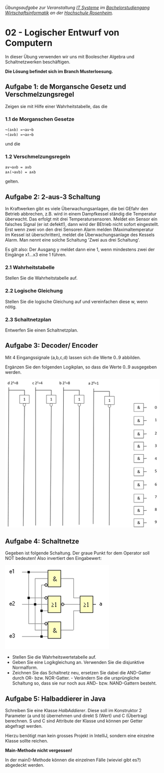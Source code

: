 _Übungsaufgabe zur Veranstaltung [IT Systeme](https://hsro-wif-oop.github.io) im [Bachelorstudiengang Wirtschaftsinformatik](https://www.th-rosenheim.de/technik/informatik-mathematik/wirtschaftsinformatik-bachelor/) an der [Hochschule Rosenheim](http://www.th-rosenheim.de)._


# 02 - Logischer Entwurf von Computern

In dieser Übung verwenden wir uns mit Boolescher Algebra und Schaltnetzwerken beschäftigen.

**Die Lösung befindet sich im Branch Musterloesung.**


## Aufgabe 1: de Morgansche Gesetz und Verschmelzungsregel

Zeigen sie mit Hilfe einer Wahrheitstabelle, das die 

### 1.1 de Morganschen Gesetze

```
¬(a∧b) =¬a∨¬b 
¬(a∨b) =¬a∧¬b
```

und die

### 1.2 Verschmelzungsregeln

```
a∨¬a∧b = a∨b 
a∧(¬a∨b) = a∧b 
```

gelten.

## Aufgabe 2: 2-aus-3 Schaltung

In Kraftwerken gibt es viele Überwachungsanlagen, die bei GEfahr den Betrieb abbrechen, z.B. wird in einem Dampfkessel ständig die Temperatur überwacht. Das erfolgt mit drei Temperatursensoren. Meldet ein Sensor ein falsches Signal (er ist defekt!), dann wird der BEtrieb nicht sofort eingestellt. Erst wenn zwei von den drei Sensoren Alarm melden (Maximaltemperatur im Kessel ist überschritten), meldet die Überwachungsanlage des Kessels Alarm. Man nennt eine solche Schaltung 'Zwei aus drei Schaltung'.

Es gilt also: Der Ausgang y meldet dann eine 1, wenn mindestens zwei der Eingänge x1...x3 eine 1 führen.

### 2.1 Wahrheitstabelle

Stellen Sie die Wahrheitstabelle auf.

### 2.2 Logische Gleichung

Stellen Sie die logische Gleichung auf und vereinfachen diese w, wenn nötig.

### 2.3 Schaltnetzplan

Entwerfen Sie einen Schaltnetzplan.

## Aufgabe 3: Decoder/ Encoder

Mit 4 Eingangssignale (a,b,c,d) lassen sich die Werte 0..9 abbilden.

Ergänzen Sie den folgenden Logikplan, so dass die Werte 0..9 ausgegeben werden.


![2-aus-3](./img/decoder.png)


## Aufgabe 4: Schaltnetze

Gegeben ist folgende Schaltung. Der graue Punkt for dem Operator soll NOT bedeuten! Also invertiert den Eingabewert:

![Schaltnetz](./img/schaltnetz.png)

- Stellen Sie die Wahrheitswertetabelle auf. 
- Geben Sie eine Logikgleichung an. Verwenden Sie die disjunktive Normalform.
- Zeichnen Sie das Schaltnetz neu, ersetzen Sie dabei die AND-Gatter durch OR- bzw. NOR-Gatter. - Verändern Sie die ursprüngliche Schaltung so, dass sie nur noch aus AND- bzw. NAND-Gattern besteht.

## Aufgabe 5: Halbaddierer in Java

Schreiben Sie eine Klasse *HalbAddierer*. Diese soll im Konstruktor 2 Parameter (a und b) übernehmen und direkt S (Wert) und C (Übertrag) berechnen. S und C sind Attribute der Klasse und können per Getter abgefragt werden.

Hierzu benötigt man kein grosses Projekt in IntelliJ, sondern eine einzelne Klasse sollte reichen. 

**Main-Methode nicht vergessen!**

In der main()-Methode können die einzelnen Fälle (wieviel gibt es?) abgedeckt werden.